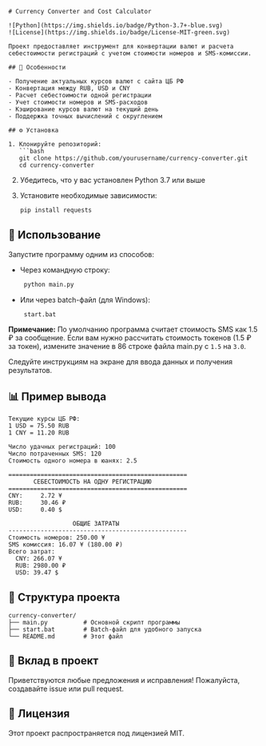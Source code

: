 ```
# Currency Converter and Cost Calculator

![Python](https://img.shields.io/badge/Python-3.7+-blue.svg)
![License](https://img.shields.io/badge/License-MIT-green.svg)

Проект предоставляет инструмент для конвертации валют и расчета себестоимости регистраций с учетом стоимости номеров и SMS-комиссии.

## 📌 Особенности

- Получение актуальных курсов валют с сайта ЦБ РФ
- Конвертация между RUB, USD и CNY
- Расчет себестоимости одной регистрации
- Учет стоимости номеров и SMS-расходов
- Кэширование курсов валют на текущий день
- Поддержка точных вычислений с округлением

## ⚙️ Установка

1. Клонируйте репозиторий:
   ```bash
   git clone https://github.com/yourusername/currency-converter.git
   cd currency-converter
   ```

2. Убедитесь, что у вас установлен Python 3.7 или выше

3. Установите необходимые зависимости:
   ```bash
   pip install requests
   ```

## 🚀 Использование

Запустите программу одним из способов:

- Через командную строку:
  ```bash
   python main.py
   ```

- Или через batch-файл (для Windows):
  ```bash
   start.bat
   ```

**Примечание:** По умолчанию программа считает стоимость SMS как 1.5 ₽ за сообщение. Если вам нужно рассчитать стоимость токенов (1.5 ₽ за токен), измените значение в 86 строке файла main.py с `1.5` на `3.0`.

Следуйте инструкциям на экране для ввода данных и получения результатов.

## 📊 Пример вывода

```
Текущие курсы ЦБ РФ:
1 USD = 75.50 RUB
1 CNY = 11.20 RUB

Число удачных регистраций: 100
Число потраченных SMS: 120
Стоимость одного номера в юанях: 2.5

==================================================
       СЕБЕСТОИМОСТЬ НА ОДНУ РЕГИСТРАЦИЮ       
==================================================
CNY:     2.72 ¥
RUB:     30.46 ₽
USD:     0.40 $

                  ОБЩИЕ ЗАТРАТЫ                 
--------------------------------------------------
Стоимость номеров: 250.00 ¥
SMS комиссия: 16.07 ¥ (180.00 ₽)
Всего затрат:
  CNY: 266.07 ¥
  RUB: 2980.00 ₽
  USD: 39.47 $
```

## 📂 Структура проекта

```
currency-converter/
├── main.py          # Основной скрипт программы
├── start.bat        # Batch-файл для удобного запуска
└── README.md        # Этот файл
```

## 🤝 Вклад в проект

Приветствуются любые предложения и исправления! Пожалуйста, создавайте issue или pull request.

## 📜 Лицензия

Этот проект распространяется под лицензией MIT. 
